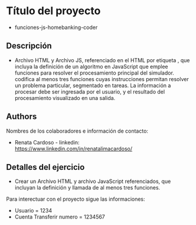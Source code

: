 # Título del proyecto 
*  funciones-js-homebanking-coder

## Descripción
* Archivo HTML y Archivo JS, referenciado en el HTML por etiqueta <script src="js/miarchivo.js"></script>, que incluya la definición de un algoritmo en JavaScript que emplee funciones para resolver el procesamiento principal del simulador. codifica al menos tres funciones cuyas instrucciones permitan resolver un problema particular, segmentado en tareas. La información a procesar debe ser ingresada por el usuario, y el resultado del procesamiento visualizado en una salida.

## Authors
Nombres de los colaboradores e información de contacto:
* Renata Cardoso - linkedin: https://www.linkedin.com/in/renatalimacardoso/

## Detalles del ejercicio
* Crear un Archivo HTML y archivo JavaScript referenciados, que incluyan la definición y llamada de al menos tres funciones.

Para interectuar con el proyecto sigue las informaciones:
* Usuario = 1234 
* Cuenta Transferir numero = 1234567

